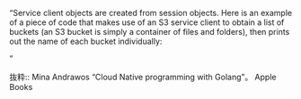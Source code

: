 “Service client objects are created from session objects. Here is an example of a piece of code that makes use of an S3 service client to obtain a list of buckets (an S3 bucket is simply a container of files and folders), then prints out the name of each bucket individually:

”

抜粋:: Mina Andrawos  “Cloud Native programming with Golang”。 Apple Books  
